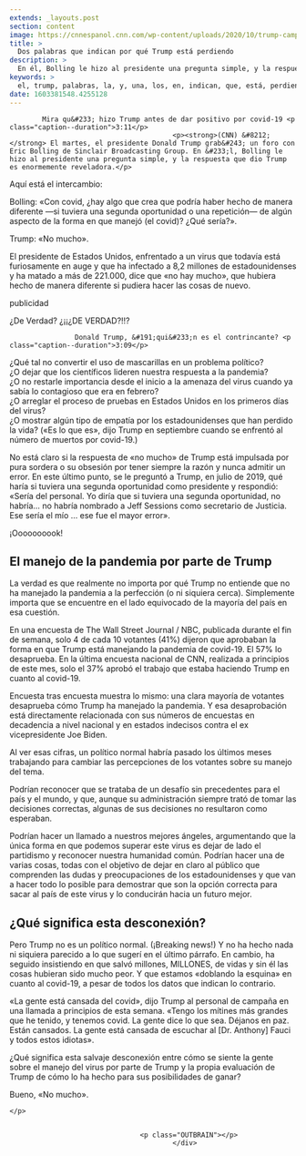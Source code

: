 ```yaml
--- 
extends: _layouts.post 
section: content 
image: https://cnnespanol.cnn.com/wp-content/uploads/2020/10/trump-campaign-rally-orlando-1012-super-tease.jpg?quality=100&strip=info 
title: > 
  Dos palabras que indican por qué Trump está perdiendo 
description: > 
  En él, Bolling le hizo al presidente una pregunta simple, y la respuesta que dio Trump es enormemente reveladora.(«Es lo que es», dijo Trump en septiembre cuando se enfrentó al número de muertos por covid-19.)Podrían reconocer que se trataba de un desafío sin precedentes para el país y el mundo, y que, aunque su administración siempre trató de tomar las decisiones correctas, algunas de sus decisiones no resultaron como esperaban.Y que estamos «doblando la esquina» en cuanto al covid-19, a pesar de todos los datos que indican lo contrario.«La gente está cansada del covid», dijo Trump al personal de campaña en una llamada a principios de esta semana. 
keywords: > 
  el, trump, palabras, la, y, una, los, en, indican, que, está, perdiendo, lo, qué, por, dos 
date: 1603381548.4255128 
--- 
```

<div><p class="share follow flush-left invisible">
	</p>
																	<p id="fave-video1" class="first"></p>
					 
			Mira qu&#233; hizo Trump antes de dar positivo por covid-19 <p class="caption--duration">3:11</p>
											<p><strong>(CNN) &#8212;</strong> El martes, el presidente Donald Trump grab&#243; un foro con Eric Bolling de Sinclair Broadcasting Group. En &#233;l, Bolling le hizo al presidente una pregunta simple, y la respuesta que dio Trump es enormemente reveladora.</p>
<p></p>
<p>Aqu&#237; est&#225; el intercambio:</p><p id="ad_nat_btf_01" class="cnn_adtag cnn_adtag--dfp"></p><p>Bolling: &#171;Con covid, &#191;hay algo que crea que podr&#237;a haber hecho de manera diferente &#8212;si tuviera una segunda oportunidad o una repetici&#243;n&#8212; de alg&#250;n aspecto de la forma en que manej&#243; (el covid)? &#191;Qu&#233; ser&#237;a?&#187;.</p>
<p>Trump: &#171;No mucho&#187;.</p>
<p>El presidente de Estados Unidos, enfrentado a un virus que todav&#237;a est&#225; furiosamente en auge y que ha infectado a 8,2 millones de estadounidenses y ha matado a m&#225;s de 221.000, dice que &#171;no hay mucho&#187;, que hubiera hecho de manera diferente si pudiera hacer las cosas de nuevo.</p><p class="ad-heading-text">publicidad</p><p id="ad_out_vid_01" class="ad"></p><p>&#191;De Verdad? &#191;&#161;&#161;&#191;DE VERDAD?!!?</p>
 
<p id="fave-video2" class="not-first"></p>
						 
					Donald Trump, &#191;qui&#233;n es el contrincante? <p class="caption--duration">3:09</p>
<p>&#191;Qu&#233; tal no convertir el uso de mascarillas en un problema pol&#237;tico?<br>
&#191;O dejar que los cient&#237;ficos lideren nuestra respuesta a la pandemia?<br>
&#191;O no restarle importancia desde el inicio a la amenaza del virus cuando ya sab&#237;a lo contagioso que era en febrero?<br>
&#191;O arreglar el proceso de pruebas en Estados Unidos en los primeros d&#237;as del virus?<br>
&#191;O mostrar alg&#250;n tipo de empat&#237;a por los estadounidenses que han perdido la vida? (&#171;Es lo que es&#187;, dijo Trump en septiembre cuando se enfrent&#243; al n&#250;mero de muertos por covid-19.)</p>
<p>No est&#225; claro si la respuesta de &#171;no mucho&#187; de Trump est&#225; impulsada por pura sordera o su obsesi&#243;n por tener siempre la raz&#243;n y nunca admitir un error. En este &#250;ltimo punto, se le pregunt&#243; a Trump, en julio de 2019, qu&#233; har&#237;a si tuviera una segunda oportunidad como presidente y respondi&#243;: &#171;Ser&#237;a del personal. Yo dir&#237;a que si tuviera una segunda oportunidad, no habr&#237;a&#8230; no habr&#237;a nombrado a Jeff Sessions como secretario de Justicia. Ese ser&#237;a el m&#237;o &#8230; ese fue el mayor error&#187;.</p>
<p>&#161;Oooooooook!</p>
<h2>El manejo de la pandemia por parte de Trump</h2>
<p>La verdad es que realmente no importa por qu&#233; Trump no entiende que no ha manejado la pandemia a la perfecci&#243;n (o ni siquiera cerca). Simplemente importa que se encuentre en el lado equivocado de la mayor&#237;a del pa&#237;s en esa cuesti&#243;n.</p>
<p>En una encuesta de The Wall Street Journal / NBC, publicada durante el fin de semana, solo 4 de cada 10 votantes (41%) dijeron que aprobaban la forma en que Trump est&#225; manejando la pandemia de covid-19. El 57% lo desaprueba. En la &#250;ltima encuesta nacional de CNN, realizada a principios de este mes, solo el 37% aprob&#243; el trabajo que estaba haciendo Trump en cuanto al covid-19.</p>
<p>Encuesta tras encuesta muestra lo mismo: una clara mayor&#237;a de votantes desaprueba c&#243;mo Trump ha manejado la pandemia. Y esa desaprobaci&#243;n est&#225; directamente relacionada con sus n&#250;meros de encuestas en decadencia a nivel nacional y en estados indecisos contra el ex vicepresidente Joe Biden.</p>
<p>Al ver esas cifras, un pol&#237;tico normal habr&#237;a pasado los &#250;ltimos meses trabajando para cambiar las percepciones de los votantes sobre su manejo del tema.</p>
<p>Podr&#237;an reconocer que se trataba de un desaf&#237;o sin precedentes para el pa&#237;s y el mundo, y que, aunque su administraci&#243;n siempre trat&#243; de tomar las decisiones correctas, algunas de sus decisiones no resultaron como esperaban.</p>
<p>Podr&#237;an hacer un llamado a nuestros mejores &#225;ngeles, argumentando que la &#250;nica forma en que podemos superar este virus es dejar de lado el partidismo y reconocer nuestra humanidad com&#250;n. Podr&#237;an hacer una de varias cosas, todas con el objetivo de dejar en claro al p&#250;blico que comprenden las dudas y preocupaciones de los estadounidenses y que van a hacer todo lo posible para demostrar que son la opci&#243;n correcta para sacar al pa&#237;s de este virus y lo conducir&#225;n hacia un futuro mejor.</p>
<h2>&#191;Qu&#233; significa esta desconexi&#243;n?</h2>
<p>Pero Trump no es un pol&#237;tico normal. (&#161;Breaking news!) Y no ha hecho nada ni siquiera parecido a lo que suger&#237; en el &#250;ltimo p&#225;rrafo. En cambio, ha seguido insistiendo en que salv&#243; millones, MILLONES, de vidas y sin &#233;l las cosas hubieran sido mucho peor. Y que estamos &#171;doblando la esquina&#187; en cuanto al covid-19, a pesar de todos los datos que indican lo contrario.</p>
<p>&#171;La gente est&#225; cansada del covid&#187;, dijo Trump al personal de campa&#241;a en una llamada a principios de esta semana. &#171;Tengo los m&#237;tines m&#225;s grandes que he tenido, y tenemos covid. La gente dice lo que sea. D&#233;janos en paz. Est&#225;n cansados. La gente est&#225; cansada de escuchar al [Dr. Anthony] Fauci y todos estos idiotas&#187;.</p>
<p>&#191;Qu&#233; significa esta salvaje desconexi&#243;n entre c&#243;mo se siente la gente sobre el manejo del virus por parte de Trump y la propia evaluaci&#243;n de Trump de c&#243;mo lo ha hecho para sus posibilidades de ganar?</p>
<p>Bueno, &#171;No mucho&#187;.
									
									

									
									
	</p> 

									
									<p class="OUTBRAIN"></p>
											</div>